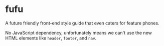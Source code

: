 # fufu

A future friendly front-end style guide that even caters for feature phones.

No JavaScript dependency, unfortunately means we can't use the new HTML elements like `header`, `footer`, and `nav`.
